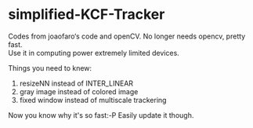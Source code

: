 # simplified-KCF-Tracker
Codes from joaofaro‘s code and openCV. No longer needs opencv, pretty fast.  
Use it in computing power extremely limited devices.  


Things you need to knew:
1. resizeNN instead of INTER_LINEAR
2. gray image instead of colored image
3. fixed window instead of multiscale trackering

Now you know why it's so fast:-P Easily update it though.
